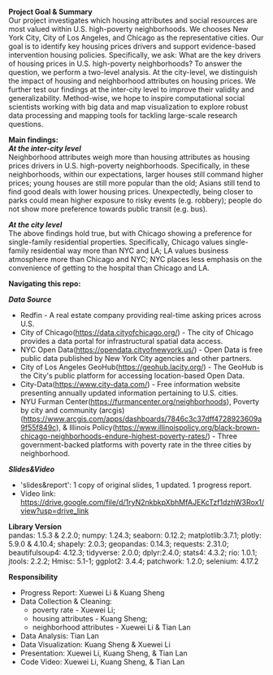 **Project Goal & Summary**\
Our project investigates which housing attributes and social resources are most valued within U.S. high-poverty neighborhoods. We chooses New York City, City of Los Angeles, and Chicago as the representative cities. Our goal is to identify key housing prices drivers and support evidence-based intervention housing policies. Specifically, we ask: What are the key drivers of housing prices in U.S. high-poverty neighborhoods? To answer the question, we perform a two-level analysis. At the city-level, we distinguish the impact of housing and neighborhood attributes on housing prices. We further test our findings at the inter-city level to improve their validity and generalizability. Method-wise, we hope to inspire computational social scientists working with big data and map visualization to explore robust data processing and mapping tools for tackling large-scale research questions.

**Main findings:**\
***At the inter-city level***\
Neighborhood attributes weigh more than housing attributes as housing prices drivers in U.S. high-poverty neighborhoods. Specifically, in these neighborhoods, within our expectations, larger houses still command higher prices; young houses are still more popular than the old; Asians still tend to find good deals with lower housing prices. Unexpectedly, being closer to parks could mean higher exposure to risky events (e.g. robbery); people do not show more preference towards public transit (e.g. bus).

***At the city level***\
The above findings hold true, but with Chicago showing a preference for single-family residential properties. Specifically, Chicago values single-family residential way more than NYC and LA; LA values business atmosphere more than Chicago and NYC; NYC places less emphasis on the convenience of getting to the hospital than Chicago and LA.

**Navigating this repo:**

***Data Source***
- Redfin -  A real estate company providing real-time asking prices across U.S.
- City of Chicago(https://data.cityofchicago.org/) - The city of Chicago provides a data portal for infrastructural spatial data access. 
- NYC Open Data(https://opendata.cityofnewyork.us/) - Open Data is free public data published by New York City agencies and other partners.
- City of Los Angeles GeoHub(https://geohub.lacity.org/) - The GeoHub is the City's public platform for accessing location-based Open Data.
- City-Data(https://www.city-data.com/) - Free information website presenting annually updated information pertaining to U.S. cities. 
- NYU Furman Center(https://furmancenter.org/neighborhoods), Poverty by city and community (arcgis)(https://www.arcgis.com/apps/dashboards/7846c3c37dff4728923609a9f55f849c), & Illinois Policy(https://www.illinoispolicy.org/black-brown-chicago-neighborhoods-endure-highest-poverty-rates/) - Three government-backed platforms with poverty rate in the three cities by neighborhood.

***Slides&Video***
- 'slides&report': 1 copy of original slides, 1 updated. 1 progress report.
- Video link: https://drive.google.com/file/d/1ryN2nkbkpXbhMfAJEKcTzf1dzhW3Rox1/view?usp=drive_link

**Library Version**\
pandas: 1.5.3 & 2.2.0; numpy: 1.24.3; seaborn: 0.12.2; matplotlib:3.7.1; plotly: 5.9.0 & 4.10.4; shapely: 2.0.3; geopandas: 0.14.3; requests: 2.31.0; beautifulsoup4: 4.12.3; tidyverse: 2.0.0; dplyr:2.4.0; stats4: 4.3.2; rio: 1.0.1; jtools: 2.2.2; Hmisc: 5.1-1; ggplot2: 3.4.4; patchwork: 1.2.0; selenium: 4.17.2

**Responsibility**
- Progress Report: Xuewei Li & Kuang Sheng
- Data Collection & Cleaning:
  - poverty rate - Xuewei Li;
  - housing attributes - Kuang Sheng;
  - neighborhood attributes - Xuewei Li & Tian Lan
- Data Analysis: Tian Lan
- Data Visualization: Kuang Sheng & Xuewei Li
- Presentation: Xuewei Li, Kuang Sheng, & Tian Lan
- Code Video: Xuewei Li, Kuang Sheng, & Tian Lan
